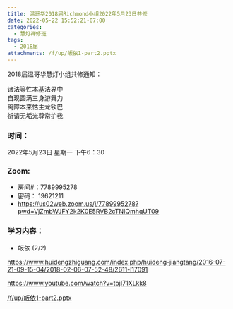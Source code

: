 ```yaml
---
title: 温哥华2018届Richmond小组2022年5月23日共修
date: 2022-05-22 15:52:21-07:00
categories:
  - 慧灯禅修班
tags:
  - 2018届
attachments: /f/up/皈依1-part2.pptx
---
```

2018届温哥华慧灯小组共修通知：

诸法等性本基法界中\
自现圆满三身游舞力\
离障本来怙主龙钦巴\
祈请无垢光尊常护我  

### 时间：

2022年5月23日 星期一 下午6：30

### Zoom:

* 房间#：7789995278 
* 密码： 19621211
* <https://us02web.zoom.us/j/7789995278?pwd=VjZmbWJFY2k2K0E5RVB2cTNIQmhqUT09>

### 学习内容：

* 皈依 (2/2)

<https://www.huidengzhiguang.com/index.php/huideng-jiangtang/2016-07-21-09-15-04/2018-02-06-07-52-48/2611-l17091>

<https://www.youtube.com/watch?v=tojI71XLkk8>

[/f/up/皈依1-part2.pptx](/f/up/皈依1-part2.pptx)